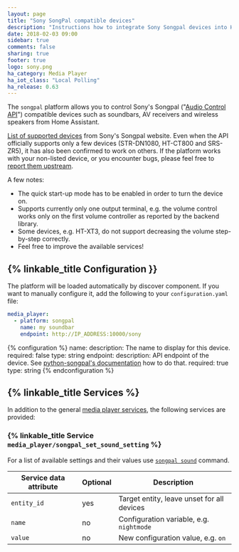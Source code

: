```yaml
---
layout: page
title: "Sony SongPal compatible devices"
description: "Instructions how to integrate Sony Songpal devices into Home Assistant."
date: 2018-02-03 09:00
sidebar: true
comments: false
sharing: true
footer: true
logo: sony.png
ha_category: Media Player
ha_iot_class: "Local Polling"
ha_release: 0.63
---
```


The `songpal` platform allows you to control Sony's Songpal ("[Audio Control API](https://developer.sony.com/develop/audio-control-api/)") compatible devices such as soundbars, AV receivers and wireless speakers from Home Assistant.

[List of supported devices](http://vssupport.sony.net/en_ww/device.html) from Sony's Songpal website. Even when the API officially supports only a few devices (STR-DN1080, HT-CT800 and SRS-ZR5), it has also been confirmed to work on others. If the platform works with your non-listed device, or you encounter bugs, please feel free to [report them upstream](https://github.com/rytilahti/python-songpal).

A few notes:

- The quick start-up mode has to be enabled in order to turn the device on.
- Supports currently only one output terminal, e.g. the volume control works only on the first volume controller as reported by the backend library.
- Some devices, e.g. HT-XT3, do not support decreasing the volume step-by-step correctly.
- Feel free to improve the available services!

## {% linkable_title Configuration }}

The platform will be loaded automatically by discover component. If you want to manually configure it, add the following to your `configuration.yaml` file:

```yaml
media_player:
  - platform: songpal
    name: my soundbar
    endpoint: http://IP_ADDRESS:10000/sony
```

{% configuration %}
name:
  description: The name to display for this device.
  required: false
  type: string
endpoint:
  description: API endpoint of the device. See [python-songpal's documentation](https://github.com/rytilahti/python-songpal#locating-the-endpoint) how to do that.
  required: true
  type: string
{% endconfiguration %}

## {% linkable_title Services %}

In addition to the general [media player services](https://home-assistant.io/components/media_player/#services), the following services are provided:

### {% linkable_title Service `media_player/songpal_set_sound_setting` %}

For a list of available settings and their values use [`songpal sound`](https://github.com/rytilahti/python-songpal#sound-settings) command.

| Service data attribute | Optional | Description                                      |
|------------------------|----------|--------------------------------------------------|
| `entity_id`            |      yes | Target entity, leave unset for all devices       |
| `name`                 |       no | Configuration variable, e.g. `nightmode`         |
| `value`                |       no | New configuration value, e.g. `on`               |



